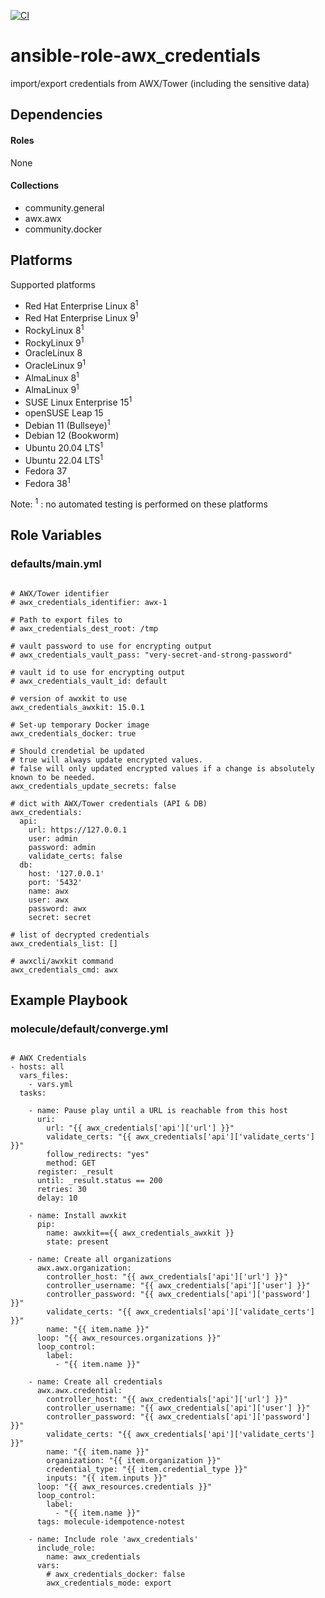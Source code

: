[![CI](https://github.com/de-it-krachten/ansible-role-awx_credentials/workflows/CI/badge.svg?event=push)](https://github.com/de-it-krachten/ansible-role-awx_credentials/actions?query=workflow%3ACI)


# ansible-role-awx_credentials

import/export credentials from AWX/Tower (including the sensitive data)



## Dependencies

#### Roles
None

#### Collections
- community.general
- awx.awx
- community.docker

## Platforms

Supported platforms

- Red Hat Enterprise Linux 8<sup>1</sup>
- Red Hat Enterprise Linux 9<sup>1</sup>
- RockyLinux 8<sup>1</sup>
- RockyLinux 9<sup>1</sup>
- OracleLinux 8
- OracleLinux 9<sup>1</sup>
- AlmaLinux 8<sup>1</sup>
- AlmaLinux 9<sup>1</sup>
- SUSE Linux Enterprise 15<sup>1</sup>
- openSUSE Leap 15
- Debian 11 (Bullseye)<sup>1</sup>
- Debian 12 (Bookworm)
- Ubuntu 20.04 LTS<sup>1</sup>
- Ubuntu 22.04 LTS<sup>1</sup>
- Fedora 37
- Fedora 38<sup>1</sup>

Note:
<sup>1</sup> : no automated testing is performed on these platforms

## Role Variables
### defaults/main.yml
<pre><code>
# AWX/Tower identifier
# awx_credentials_identifier: awx-1

# Path to export files to
# awx_credentials_dest_root: /tmp

# vault password to use for encrypting output
# awx_credentials_vault_pass: "very-secret-and-strong-password"

# vault id to use for encrypting output
# awx_credentials_vault_id: default

# version of awxkit to use
awx_credentials_awxkit: 15.0.1

# Set-up temporary Docker image
awx_credentials_docker: true

# Should crendetial be updated
# true will always update encrypted values.
# false will only updated encrypted values if a change is absolutely known to be needed.
awx_credentials_update_secrets: false

# dict with AWX/Tower credentials (API & DB)
awx_credentials:
  api:
    url: https://127.0.0.1
    user: admin
    password: admin
    validate_certs: false
  db:
    host: '127.0.0.1'
    port: '5432'
    name: awx
    user: awx
    password: awx
    secret: secret

# list of decrypted credentials
awx_credentials_list: []

# awxcli/awxkit command
awx_credentials_cmd: awx
</pre></code>




## Example Playbook
### molecule/default/converge.yml
<pre><code>
# AWX Credentials
- hosts: all
  vars_files:
    - vars.yml
  tasks:

    - name: Pause play until a URL is reachable from this host
      uri:
        url: "{{ awx_credentials['api']['url'] }}"
        validate_certs: "{{ awx_credentials['api']['validate_certs'] }}"
        follow_redirects: "yes"
        method: GET
      register: _result
      until: _result.status == 200
      retries: 30
      delay: 10

    - name: Install awxkit
      pip:
        name: awxkit=={{ awx_credentials_awxkit }}
        state: present

    - name: Create all organizations
      awx.awx.organization:
        controller_host: "{{ awx_credentials['api']['url'] }}"
        controller_username: "{{ awx_credentials['api']['user'] }}"
        controller_password: "{{ awx_credentials['api']['password'] }}"
        validate_certs: "{{ awx_credentials['api']['validate_certs'] }}"
        name: "{{ item.name }}"
      loop: "{{ awx_resources.organizations }}"
      loop_control:
        label:
          - "{{ item.name }}"

    - name: Create all credentials
      awx.awx.credential:
        controller_host: "{{ awx_credentials['api']['url'] }}"
        controller_username: "{{ awx_credentials['api']['user'] }}"
        controller_password: "{{ awx_credentials['api']['password'] }}"
        validate_certs: "{{ awx_credentials['api']['validate_certs'] }}"
        name: "{{ item.name }}"
        organization: "{{ item.organization }}"
        credential_type: "{{ item.credential_type }}"
        inputs: "{{ item.inputs }}"
      loop: "{{ awx_resources.credentials }}"
      loop_control:
        label:
          - "{{ item.name }}"
      tags: molecule-idempotence-notest

    - name: Include role 'awx_credentials'
      include_role:
        name: awx_credentials
      vars:
        # awx_credentials_docker: false
        awx_credentials_mode: export
</pre></code>
